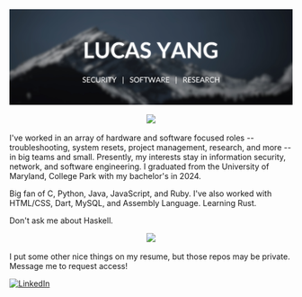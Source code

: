 <img src="https://github.com/lyang420/lyang420/blob/main/landing-page.png">

<p align = "center">
 <img src="https://github-readme-streak-stats.herokuapp.com/?user=lyang420&show_icons=true&locale=en&layout=compact&theme=github_dark_dimmed&line_height=0">
</p> 

I've worked in an array of hardware and software focused roles -- troubleshooting,
system resets, project management, research, and more -- in big teams and small.
Presently, my interests stay in information security, network, and software engineering.
I graduated from the University of Maryland, College Park with my bachelor's in 2024.

Big fan of C, Python, Java, JavaScript, and Ruby. I've also worked with HTML/CSS, Dart,
MySQL, and Assembly Language. Learning Rust.

Don't ask me about Haskell.

<p align = "center">
  <img src ="https://github-readme-stats.vercel.app/api/top-langs/?username=lyang420&hide=html,css,java,shaderlab,kotlin,hlsl&theme=github_dark_dimmed">
</p>

I put some other nice things on my resume, but those repos may be private. Message
me to request access!

[![LinkedIn](https://img.shields.io/badge/-LinkedIn-0A66C2?style=flat&logo=linkedin&logoColor=white)](https://www.linkedin.com/in/lucas-yang/)
